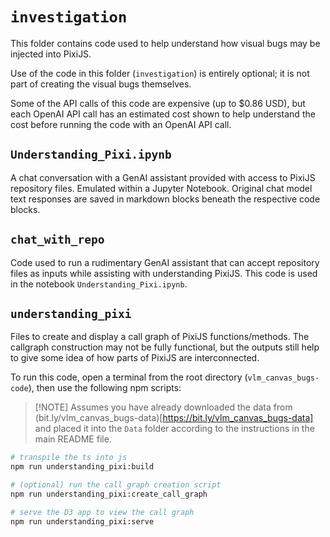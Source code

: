 # `investigation`

This folder contains code used to help understand how visual bugs may be injected into PixiJS.

Use of the code in this folder (`investigation`) is entirely optional; it is not part of creating the visual bugs themselves.

Some of the API calls of this code are expensive (up to $0.86 USD), but each OpenAI API call has an estimated cost shown to help understand the cost before running the code with an OpenAI API call.

## `Understanding_Pixi.ipynb`

A chat conversation with a GenAI assistant provided with access to PixiJS repository files.
Emulated within a Jupyter Notebook.
Original chat model text responses are saved in markdown blocks beneath the respective code blocks.

## `chat_with_repo`

Code used to run a rudimentary GenAI assistant that can accept repository files as inputs while assisting with understanding PixiJS.
This code is used in the notebook `Understanding_Pixi.ipynb`.

## `understanding_pixi`

Files to create and display a call graph of PixiJS functions/methods.
The callgraph construction may not be fully functional, but the outputs still help to give some idea of how parts of PixiJS are interconnected.

To run this code, open a terminal from the root directory (`vlm_canvas_bugs-code`), then use the following npm scripts:

> [!NOTE] Assumes you have already downloaded the data from (bit.ly/vlm_canvas_bugs-data)[https://bit.ly/vlm_canvas_bugs-data] and placed it into the `Data` folder according to the instructions in the main README file.

```bash
# transpile the ts into js
npm run understanding_pixi:build

# (optional) run the call graph creation script
npm run understanding_pixi:create_call_graph

# serve the D3 app to view the call graph
npm run understanding_pixi:serve
```